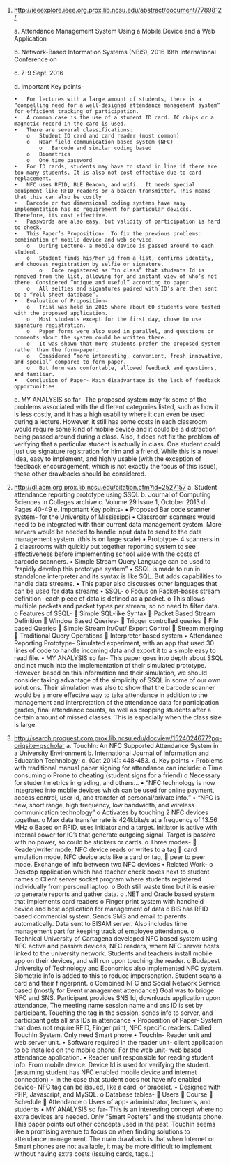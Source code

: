 



1.	http://ieeexplore.ieee.org.prox.lib.ncsu.edu/abstract/document/7789812/

	a.	Attendance Management System Using a Mobile Device and a Web Application
	
	b.	Network-Based Information Systems (NBiS), 2016 19th International Conference on
	
	c.	7-9 Sept. 2016
	
	d.	Important Key points-
	
		•	For lectures with a large amount of students, there is a “compelling need for a well-designed attendance management system” for efficient tracking of participation.
		•	A common case is the use of a student ID card. IC chips or a magnetic record in the card is used. 
		•	There are several classifications: 
			o	Student ID card and card reader (most common)
			o	Near field communication based system (NFC)
				o	Barcode and similar coding based
			o	Biometrics 
			o	One time password
		•	For ID cards, students may have to stand in line if there are too many students. It is also not cost effective due to card replacement.
		•	NFC uses RFID, BLE Beacon, and wifi.  It needs special equipment like RFID readers or a beacon transmitter. This means that this can also be costly
		•	Barcode or two dimensional coding systems have easy implementation has no requirement for particular devices. Therefore, its cost effective. 
		•	Passwords are also easy, but validity of participation is hard to check. 
		•	This Paper’s Proposition-  To fix the previous problems: combination of mobile device and web service.
			o	During Lecture- a mobile device is passed around to each student.
			o	Student finds his/her id from a list, confirms identity, and chooses registration by selfie or signature. 
				o	Once registered as “in class” that students Id is removed from the list, allowing for and instant view of who’s not there. Considered “unique and useful” according to paper.
			o	All selfies and signatures paired with ID’s are then sent to a “roll sheet database”.
		•	Evaluation of Proposition-
			o	Trial was held in 2015 where about 60 students were tested with the proposed application. 
			o	Most students except for the first day, chose to use signature registration.
			o	Paper forms were also used in parallel, and questions or comments about the system could be written there. 
			o	It was shown that more students prefer the proposed system rather than the form-paper.
			o	Considered “more interesting, convenient, fresh innovative, and special” compared to form paper.
			o	But form was comfortable, allowed feedback and questions, and familiar.
		•	Conclusion of Paper- Main disadvantage is the lack of feedback opportunities.
	e.	MY ANALYSIS so far-  The proposed system may fix some of the problems associated with the different categories listed, such as how it is less costly, and it has a high usability where it can even be used during a lecture. However, it still has some costs in each classroom would require some kind of mobile device and it could be a distraction being passed around during a class. Also, it does not fix the problem of verifying that a particular student is actually in class. One student could just use signature registration for him and a friend. While this is a novel idea, easy to implement, and highly usable (with the exception of feedback encouragement, which is not exactly the focus of this issue), these other drawbacks should be considered. 


2.	http://dl.acm.org.prox.lib.ncsu.edu/citation.cfm?id=2527157
	a.		Student attendance reporting prototype using SSQL
	b.	Journal of Computing Sciences in Colleges archive 
	c.	Volume 29 Issue 1, October 2013 
	d.	Pages 40-49
	e.	Important Key points-
		•	Proposed Bar code scanner system- for the University of Mississippi
			•	Classroom scanners would need to be integrated with their current data management system. More servers would be needed to handle input data to send to the data management system.  (this is on large scale)
		•	Prototype- 4 scanners in 2 classrooms with quickly put together reporting system to see effectiveness before implementing school wide with the  costs of barcode scanners.
		•	Simple Stream Query Language can be used to “rapidly develop this prototype system”
		•	SSQL is made to run in standalone interpreter and its syntax is like SQL. But adds capabilities to handle data streams. 
		•	This paper also discusses other languages that can be used for data streams
		•	SSQL-
			o	Focus on Packet-bases stream definition- each piece of data is defined as a packet.
			o	This allows multiple packets and packet types per stream, so no need to filter data. 
			o	Features of SSQL-
	Simple SQL-like Syntax
	Packet Based Stream Definition
	Window Based Queries- 
	Trigger controlled queries 
	File based Queries
	Simple Stream In/Out/ Export Control
	Stream merging
	Traditional Query Operations
	Interpreter based system
	•	Attendance Reporting Prototype- Simulated experiment, with an app that used 30 lines of code to handle incoming data and export it to a simple easy to read file. 
	•	MY ANALYSIS so far- This paper goes into depth about SSQL and not much into the implementation of their simulated prototype. However, based on this information and their simulation, we should consider taking advantage of the simplicity of SSQL in some of our own solutions. Their simulation was also to show that the barcode scanner would be a more effective way to take attendance in addition to the management and interpretation of the attendance data for participation grades, final attendance counts, as well as dropping students after a certain amount of missed classes.  This is especially when the class size is large.



3.	http://search.proquest.com.prox.lib.ncsu.edu/docview/1524024677?pq-origsite=gscholar
	a.	TouchIn: An NFC Supported Attendance System in a University Environment
	b.	International Journal of Information and Education Technology; 
	c.	 (Oct 2014): 448-453.
	d.	Key points
		•	Problems with traditional manual paper signing for attendance can include:
			o	Time consuming
			o	Prone to cheating (student signs for a friend)
			o	Necessary for student metrics in grading, and others…
		•	“NFC technology is now integrated into mobile devices which can be used for online payment, access control, user id, and transfer of personal/private info.”
		•	“NFC is new, short range, high frequency, low bandwidth, and wireless communication technology”
			o	Activates by touching 2 NFC devices together.
			o	Max data transfer rate is 424kbits/s at a frequency of 13.56 MHz
			o	Based on RFID, uses initiator and a target. Initiator is active with internal power for IC’s that generate outgoing signal. Target is passive with no power, so could be stickers or cards.
			o	Three modes-
	 Reader/writer mode, NFC device reads or writes to a tag
	card emulation mode, NFC device acts like a card or tag, 
	peer to peer mode. Exchange of info between two NFC devices
	•	Related Work-
		o	Desktop application which had teacher check boxes next to student names
		o	Client server socket program where students registered individually from personal laptop.
		o	Both still waste time but it is easier to generate reports and gather data.
		o	.NET and Oracle based system that implements card readers
		o	Finger print system with handheld device and host application for management of data
		o	BIS has RFID based commercial system. Sends SMS and email to parents automatically. Data sent to BISAM server. Also includes time management part for keeping track of employee attendance.
		o	Technical University of Cartagena developed NFC based system using NFC active and passive devices, NFC readers, where NFC server hosts linked to the university network. Students and teachers install mobile app on their devices, and will run upon touching the reader.
		o	Budapest University of Technology and Economics also implemented NFC system. Biometric info is added to this to reduce impersonation. Student scans a card and their fingerprint. 
		o	Combined NFC and Social Network Service based (mostly for Event management attendance) Goal was to bridge NFC and SNS. Participant provides SNS Id, downloads application upon attendance, The meeting name session name and sns ID is set by participant. Touching the tag in the session, sends info to server, and participant gets all sns IDs in attendance
	•	Proposition of Paper- System that does not require RFID, Finger print, NFC specific readers.  Called TouchIn System. Only need Smart phone
	•	TouchIn- Reader unit and web server unit. 
	•	Software required in the reader unit- client application to be installed on the mobile phone.  For the web unit- web based attendance application.
	•	Reader unit responsible for reading student info. From mobile device. Device Id is used for verifying the student. (assuming student has NFC enabled mobile device and internet connection)
	•	In the case that student does not have nfc enabled device- NFC tag can be issued, like a card, or bracelet. 
	•	Designed with PHP, Javascript, and MySQL. 
		o	Database tables-
	Users
	Course
	Schedule 
	Attendance
		o	Users of app- administrator, lecturers, and students
•	MY ANALYSIS so far- This is an interesting concept where no extra devices are needed. Only “Smart Posters” and the students phone. This paper points out other concepts used in the past.  TouchIn seems like a promising avenue to focus on when finding solutions to attendance management. The main drawback is that when Internet or Smart phones are not available, it may be more difficult to implement without having extra costs (issuing cards, tags..)
